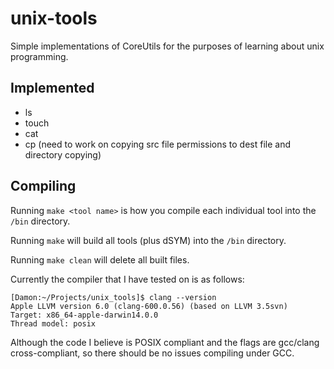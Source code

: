 unix-tools
==========

Simple implementations of CoreUtils for the purposes of learning about unix programming.

Implemented
-----------

* ls
* touch
* cat
* cp (need to work on copying src file permissions to dest file and directory copying)

Compiling
---------

Running `make <tool name>` is how you compile each individual tool into the `/bin` directory.

Running `make` will build all tools (plus dSYM) into the `/bin` directory.

Running `make clean` will delete all built files.

Currently the compiler that I have tested on is as follows:

```
[Damon:~/Projects/unix_tools]$ clang --version
Apple LLVM version 6.0 (clang-600.0.56) (based on LLVM 3.5svn)
Target: x86_64-apple-darwin14.0.0
Thread model: posix
```

Although the code I believe is POSIX compliant and the flags are gcc/clang cross-compliant, so there should be no issues compiling under GCC.
